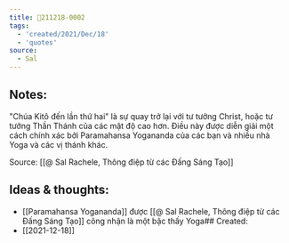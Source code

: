 ```yaml
---
title: 💬211218-0002
tags:
  - 'created/2021/Dec/18'
  - 'quotes'
source:
  - Sal
---
```


## Notes:
"Chúa Kitô đến lần thứ hai" là sự quay trở lại với tư tưởng Christ, hoặc tư tưởng Thần Thánh của các mật độ cao hơn. Điều này được diễn giải một cách chính xác bởi Paramahansa Yogananda của các bạn và nhiều nhà Yoga và các vị thánh khác.

Source: [[@ Sal Rachele, Thông điệp từ các Đấng Sáng Tạo]]

## Ideas & thoughts:
- [[Paramahansa Yogananda]] được [[@ Sal Rachele, Thông điệp từ các Đấng Sáng Tạo]] công nhận là một bậc thấy Yoga## Created:
- [[2021-12-18]]
